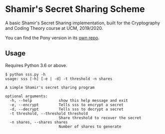 # Shamir's Secret Sharing Scheme

A basic Shamir's Secret Sharing implementation, built for the Cryptography and Coding Theory course at UCM, 2019/2020.

You can find the Pony version in its [own repo](https://github.com/ergl/sss).

## Usage

Requires Python 3.6 or above.

```
$ python sss.py -h
usage: sss [-h] [-e | -d] -t threshold -n shares

A simple Shamir's secret sharing program

optional arguments:
  -h, --help            show this help message and exit
  -e, --encrypt         Tells sss to encrypt a secret
  -d, --decrypt         Tells sss to decrypt a secret
  -t threshold, --threshold threshold
                        Share threshold to recover the secret
  -n shares, --shares shares
                        Number of shares to generate
```
